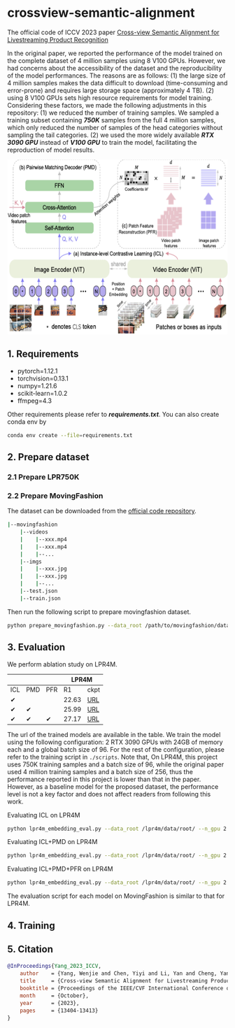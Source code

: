 # crossview-semantic-alignment

The official code of ICCV 2023 paper
[Cross-view Semantic Alignment for Livestreaming Product Recognition](https://openaccess.thecvf.com/content/ICCV2023/html/Yang_Cross-view_Semantic_Alignment_for_Livestreaming_Product_Recognition_ICCV_2023_paper.html)

In the original paper, we reported the performance of the model trained on the complete dataset of 4 million samples using 8 V100 GPUs. However, we had concerns about the accessibility of the dataset and the reproducibility of the model performances. The reasons are as follows: (1) the large size of 4 million samples makes the data difficult to download (time-consuming and error-prone) and requires large storage space (approximately 4 TB). (2) using 8 V100 GPUs sets high resource requirements for model training. Considering these factors, we made the following adjustments in this repository: (1) we reduced the number of training samples. We sampled a training subset containing ***750K*** samples from the full 4 million samples, which only reduced the number of samples of the head categories without sampling the tail categories. (2) we used the more widely available ***RTX 3090 GPU*** instead of ***V100 GPU*** to train the model, facilitating the reproduction of model results.

<p align="center">
  <img width="600" height="400" src="./images/model.png">
</p>

## 1. Requirements
+ pytorch=1.12.1
+ torchvision=0.13.1
+ numpy=1.21.6
+ scikit-learn=1.0.2
+ ffmpeg=4.3
  
Other requirements please refer to ***requirements.txt***. You can also create conda env by
```bash
conda env create --file=requirements.txt
```

## 2. Prepare dataset
### 2.1 Prepare LPR750K
### 2.2 Prepare MovingFashion
The dataset can be downloaded from the [official code repository](https://github.com/HumaticsLAB/SEAM-Match-RCNN). 

```bash
|--movingfashion
    |--videos
    |    |--xxx.mp4
    |    |--xxx.mp4
    |    |--...
    |--imgs
    |    |--xxx.jpg
    |    |--xxx.jpg
    |    |--...
    |--test.json
    |--train.json
```
Then run the following script to prepare movingfashion dataset.
```bash
python prepare_movingfashion.py --data_root /path/to/movingfashion/dataset/
```

## 3. Evaluation

We perform ablation study on LPR4M.
<table align="center">
    <thead>
        <tr>
            <th colspan=3></th>
            <th colspan=2>LPR4M</th>
        </tr>
    </thead>
    <tbody>
        <tr>
            <td>ICL</td>
            <td>PMD</td>
            <td>PFR</td>
            <td>R1</td>
            <td>ckpt</td>
        </tr>
        <tr>
          <td>&#10004</td>
          <td></td>
          <td></td>
          <td>22.63</td>
          <td><a href="https://drive.google.com/file/d/1DKJRDzsYAih_LBe2eTaeIF8hK3-J6rnU/view?usp=drive_link">URL</a></td>
        </tr>
        <tr>
          <td>&#10004</td>
          <td>&#10004</td>
          <td></td>
          <td>25.99</td>
          <td><a href="https://drive.google.com/file/d/1X-cNDd8k-0NItx9-8CDqPclaxLQJlk6h/view?usp=drive_link">URL</a></td>
        </tr>
        <tr>
          <td>&#10004</td>
          <td>&#10004</td>
          <td>&#10004</td>
          <td>27.17</td>
          <td><a href="https://drive.google.com/file/d/12Mu1QuVjLs2GbU2e7NcsHMzQJqWMMOmf/view?usp=drive_link">URL</a></td>
        </tr>
    </tbody>
</table>

The url of the trained models are available in the table. 
We train the model using the following configuration: 2 RTX 3090 GPUs with 24GB of memory each and a global batch size of 96. For the rest of the configuration, please refer to the training script in  `./scripts`. Note that, On LPR4M, this project uses 750K training samples and a batch size of 96, while the original paper used 4 million training samples and a batch size of 256, thus the performance reported in this project is lower than that in the paper. However, as a baseline model for the proposed dataset, the performance level is not a key factor and does not affect readers from following this work.

 

Evaluating ICL on LPR4M
```bash
python lpr4m_embedding_eval.py --data_root /lpr4m/data/root/ --n_gpu 2 --sim_header mean_pooling  --one_stage --embedding_sim --ckpt_path /checkpoint/path
```

Evaluating ICL+PMD on LPR4M
```bash
python lpr4m_embedding_eval.py --data_root /lpr4m/data/root/ --n_gpu 2 --sim_header cross_attention --cross_num_hidden_layers 2 --embedding_sim --ckpt_path /checkpoint/path
```

Evaluating ICL+PMD+PFR on LPR4M
```bash
python lpr4m_embedding_eval.py --data_root /lpr4m/data/root/ --n_gpu 2 --sim_header cross_attention --cross_num_hidden_layers 2 --recons_feat --embedding_sim --ckpt_path /checkpoint/path
```
The evaluation script for each model on MovingFashion is similar to that for LPR4M.

## 4. Training
## 5. Citation

```bibtex
@InProceedings{Yang_2023_ICCV,
    author    = {Yang, Wenjie and Chen, Yiyi and Li, Yan and Cheng, Yanhua and Liu, Xudong and Chen, Quan and Li, Han},
    title     = {Cross-view Semantic Alignment for Livestreaming Product Recognition},
    booktitle = {Proceedings of the IEEE/CVF International Conference on Computer Vision (ICCV)},
    month     = {October},
    year      = {2023},
    pages     = {13404-13413}
}
``` 
